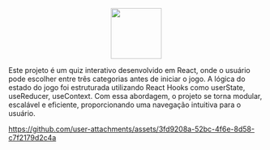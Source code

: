 <p align="center">
  <a href="https://react.dev">
    <img src="https://skillicons.dev/icons?i=react" width="100" />
  </a>
</p>

<p>
Este projeto é um quiz interativo desenvolvido em React, onde o usuário pode escolher entre três categorias antes de iniciar o jogo. A lógica do estado do jogo foi estruturada utilizando React Hooks como userState, useReducer, useContext. Com essa abordagem, o projeto se torna modular, escalável e eficiente, proporcionando uma navegação intuitiva para o usuário. 
</p> 

https://github.com/user-attachments/assets/3fd9208a-52bc-4f6e-8d58-c7f2179d2c4a
